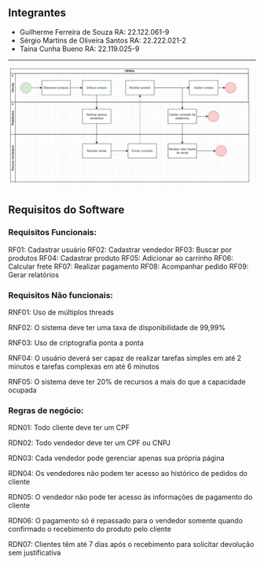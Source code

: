 ## Integrantes
- Guilherme Ferreira de Souza RA: 22.122.061-9
- Sérgio Martins de Oliveira Santos RA: 22.222.021-2
- Taina Cunha Bueno RA: 22.119.025-9

---

![](https://github.com/sergiomos/projeto-eng-software/blob/main/processo%20de%20venda%20faturamento%20e%20nps.png)


## Requisitos do Software

### Requisitos Funcionais:

RF01: Cadastrar usuário
RF02: Cadastrar vendedor
RF03: Buscar por produtos
RF04: Cadastrar produto
RF05: Adicionar ao carrinho
RF06: Calcular frete
RF07: Realizar pagamento
RF08: Acompanhar pedido
RF09: Gerar relatórios

### Requisitos Não funcionais:

RNF01: Uso de múltiplos threads

RNF02: O sistema deve ter uma taxa de disponibilidade de 99,99%

RNF03: Uso de criptografia ponta a ponta

RNF04: O usuário deverá ser capaz de realizar tarefas simples em até 2 minutos e tarefas complexas em até 6 minutos

RNF05: O sistema deve ter 20% de recursos a mais do que a capacidade ocupada

### Regras de negócio:

RDN01: Todo cliente deve ter um CPF

RDN02: Todo vendedor deve ter um CPF ou CNPJ

RDN03: Cada vendedor pode gerenciar apenas sua própria página

RDN04: Os vendedores não podem ter acesso ao histórico de pedidos do cliente

RDN05: O vendedor não pode ter acesso às informações de pagamento do cliente

RDN06: O pagamento só é repassado para o vendedor somente quando confirmado o recebimento do produto pelo cliente

RDN07: Clientes têm até 7 dias após o recebimento para solicitar devolução sem justificativa

